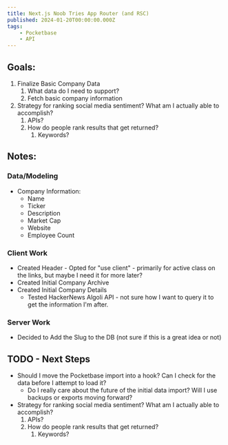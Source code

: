 ```yaml
---
title: Next.js Noob Tries App Router (and RSC)
published: 2024-01-20T00:00:00.000Z
tags: 
    - Pocketbase
    - API
---
```


## Goals:
1. Finalize Basic Company Data
   1. What data do I need to support?
   2. Fetch basic company information
2. Strategy for ranking social media sentiment? What am I actually able to accomplish?
   1. APIs?
   2. How do people rank results that get returned?
      1. Keywords?

## Notes:
### Data/Modeling
- Company Information:
  - Name
  - Ticker
  - Description
  - Market Cap
  - Website
  - Employee Count
  

### Client Work
  - Created Header - Opted for "use client" - primarily for active class on the links, but maybe I need it for more later?
  - Created Initial Company Archive
  - Created Initial Company Details
    - Tested HackerNews Algoli API - not sure how I want to query it to get the information I'm after.

### Server Work
  - Decided to Add the Slug to the DB (not sure if this is a great idea or not)

## TODO - Next Steps
- Should I move the Pocketbase import into a hook? Can I check for the data before I attempt to load it?
  - Do I really care about the future of the initial data import? Will I use backups or exports moving forward?
- Strategy for ranking social media sentiment? What am I actually able to accomplish?
   1. APIs?
   2. How do people rank results that get returned?
      1. Keywords?